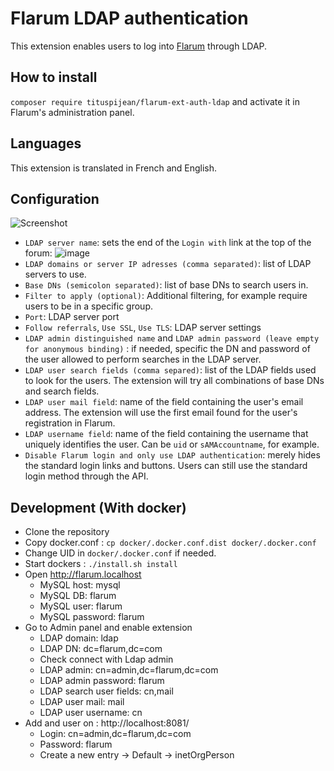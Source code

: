 # Flarum LDAP authentication

This extension enables users to log into [Flarum](https://github.com/flarum/core) through LDAP.

## How to install

`composer require tituspijean/flarum-ext-auth-ldap` and activate it in Flarum's administration panel.

## Languages

This extension is translated in French and English.

## Configuration

![Screenshot](https://user-images.githubusercontent.com/8769166/82216722-aa61f500-9919-11ea-81d8-a06107c8020a.png)

- `LDAP server name`: sets the end of the `Login with` link at the top of the forum: ![image](https://user-images.githubusercontent.com/8769166/82216921-eeed9080-9919-11ea-9ae5-8c795816f3fa.png)
- `LDAP domains or server IP adresses (comma separated)`: list of LDAP servers to use.
- `Base DNs (semicolon separated)`: list of base DNs to search users in.
- `Filter to apply (optional)`: Additional filtering, for example require users to be in a specific group.
- `Port`: LDAP server port
- `Follow referrals`, `Use SSL`, `Use TLS`: LDAP server settings
- `LDAP admin distinguished name` and `LDAP admin password (leave empty for anonymous binding)` : if needed, specific the DN and password of the user allowed to perform searches in the LDAP server.
- `LDAP user search fields (comma separed)`: list of the LDAP fields used to look for the users. The extension will try all combinations of base DNs and search fields.
- `LDAP user mail field`: name of the field containing the user's email address. The extension will use the first email found for the user's registration in Flarum.
- `LDAP username field`: name of the field containing the username that uniquely identifies the user. Can be `uid` or `sAMAccountname`, for example.
- `Disable Flarum login and only use LDAP authentication`: merely hides the standard login links and buttons. Users can still use the standard login method through the API.

## Development (With docker)

- Clone the repository
- Copy docker.conf : `cp docker/.docker.conf.dist docker/.docker.conf`
- Change UID in `docker/.docker.conf` if needed.
- Start dockers : `./install.sh install`
- Open http://flarum.localhost
  * MySQL host: mysql
  * MySQL DB: flarum
  * MySQL user: flarum
  * MySQL password: flarum
- Go to Admin panel and enable extension
  * LDAP domain: ldap
  * LDAP DN: dc=flarum,dc=com
  * Check connect with Ldap admin
  * LDAP admin: cn=admin,dc=flarum,dc=com
  * LDAP admin password: flarum
  * LDAP search user fields: cn,mail
  * LDAP user mail: mail
  * LDAP user username: cn
- Add and user on : http://localhost:8081/
  * Login: cn=admin,dc=flarum,dc=com
  * Password: flarum
  * Create a new entry -> Default -> inetOrgPerson

